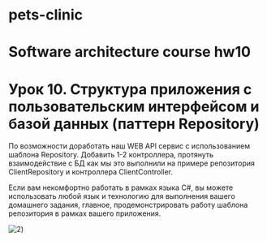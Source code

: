 # pets-clinic
# Software architecture course hw10

# Урок 10. Структура приложения с пользовательским интерфейсом и базой данных (паттерн Repository)
По возможности доработать наш WEB API сервис с использованием шаблона Repository. Добавить 1-2 контроллера, протянуть взаимодействие с БД как мы это выполнили на примере репозитория ClientRepository и контроллера ClientController.

Если вам некомфортно работать в рамках языка C#, вы можете использовать любой язык и технологию для выполнения вашего домашнего задания, главное, продемонстрировать работу шаблона репозитория в рамках вашего приложения.

![2](https://github.com/pashtetrus33/pets-clinic/assets/86385554/043bb877-a74a-4880-9f86-0d15a5eb764f))
